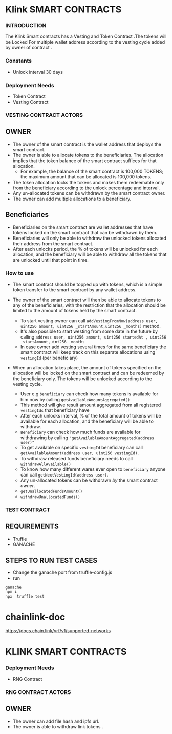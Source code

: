 # Klink SMART CONTRACTS

### INTRODUCTION

The Klink Smart contracts has a Vesting and Token Contract .The tokens will be Locked For multiple wallet address according to the vesting cycle added by owner of contract .

### Constants
- Unlock interval 30 days

### Deployment Needs
- Token Contract 
- Vesting Contract 

### VESTING CONTRACT ACTORS

## OWNER
- The owner of the smart contract is the wallet address that deploys the smart contract.
- The owner is able to allocate tokens to the beneficiaries. The allocation implies that the token balance of the smart contract suffices for that allocation.
    - For example, the balance of the smart contract is 100,000 TOKENS; the maximum amount that can be allocated is 100,000 tokens.
- The token allocation locks the tokens and makes them redeemable only from the beneficiary according to the unlock percentage and interval.
- Any un-allocated tokens can be withdrawn by the smart contract owner.
- The owner can add multiple allocations to a beneficiary.

## Beneficiaries
- Beneficiaries on the smart contract are wallet addresses that have tokens locked on the smart contract that can be withdrawn by them.
- Beneficiaries will only be able to withdraw the unlocked tokens allocated their address from the smart contract.
- After each unlocks period, the % of tokens  will be unlocked for each allocation, and the beneficiary will be able to withdraw all the tokens that are unlocked until that point in time.

### How to use

- The smart contract should be topped up with tokens, which is a simple token transfer to the smart contract by any wallet address.
- The owner of the smart contract will then be able to allocate tokens to any of the beneficiaries, with the restriction that the allocation should be limited to the amount of tokens held by the smart contract.
    - To start vesting owner can call `addVestingFromNow(address user, uint256 amount, uint256 _startAmount,uint256 _months)` method.
    - It's also possible to start westing from some date in the future by calling `address user, uint256 amount, uint256 startedAt , uint256 _startAmount,uint256 _months`
    - In case owner add vesting several times for the same beneficiary the smart contract will keep track on this separate allocations using `vestingId` (per beneficiary)

- When an allocation takes place, the amount of tokens specified on the allocation will be locked on the smart contract and can be redeemed by the beneficiary only. The tokens will be unlocked according to the vesting cycle.
    - User e.g `beneficiary` can check how many tokens is available for him now by calling `getAvailableAmountAggregated()`    
    - This method will give result amount aggregated from all registered `vestingIds` that beneficiary have
    - After each unlocks interval, % of the total amount of tokens will be available for each allocation, and the beneficiary will be able to withdraw. 
    - `Beneficiary` can check how much funds are available for withdrawing by calling `"getAvailableAmountAggregated(address user)"` 
    - To get available on specific `vestingId` beneficiary can call `getAvailableAmount(address user, uint256 vestingId)`. 
    - To withdraw released funds beneficiary needs to call `withdrawAllAvailable()` 
    - To know how many different wares ever open to `beneficiary` anyone can call `getNextVestingId(address user)`.
    - Any un-allocated tokens can be withdrawn *by* the smart contract *owner*.
    - `getUnallocatedFundsAmount()`
    - `withdrawUnallocatedFunds()`


### TEST CONTRACT

## REQUIREMENTS
- Truffle
- GANACHE 

## STEPS TO RUN TEST CASES
 
 - Change the ganache port from truffle-config.js
 - run

```shell
ganache
npm i
npx  truffle test
```
# chainlink-doc
https://docs.chain.link/vrf/v1/supported-networks


# KLINK SMART CONTRACTS

### Deployment Needs
- RNG Contract 

### RNG CONTRACT ACTORS

## OWNER
- The owner can add file hash and ipfs url.
- The owner is able to withdraw link tokens .

